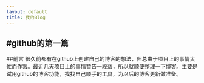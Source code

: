 ```yaml
---
layout: default
title: 我的Blog
---
```


#github的第一篇
---
##前言
很久前都有在github上创建自己的博客的想法，但总由于项目上的事情太忙而作罢。最近几天项目上的事情暂告一段落，所以就顺便整理一下博客。主要是试用github的博客功能，找找自己顺手的工具，为以后的博客更新做准备。
